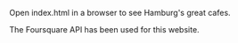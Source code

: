 Open index.html in a browser to see Hamburg's great cafes. 

The Foursquare API has been used for this website.
